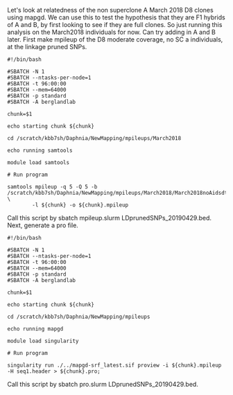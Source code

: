 Let's look at relatedness of the non superclone A March 2018 D8 clones using mapgd. We can use this to test the hypothesis that they are F1 hybrids of A and B, by first looking to see if they are full clones. So just running this analysis on the March2018 individuals for now. Can try adding in A and B later. First make mpileup of the D8 moderate coverage, no SC a individuals, at the linkage pruned SNPs.
```
#!/bin/bash

#SBATCH -N 1
#SBATCH --ntasks-per-node=1
#SBATCH -t 96:00:00
#SBATCH --mem=64000
#SBATCH -p standard
#SBATCH -A berglandlab

chunk=$1

echo starting chunk ${chunk}

cd /scratch/kbb7sh/Daphnia/NewMapping/mpileups/March2018

echo running samtools

module load samtools 

# Run program

samtools mpileup -q 5 -Q 5 -b /scratch/kbb7sh/Daphnia/NewMapping/mpileups/March2018/March2018noAidsdt \
        -l ${chunk} -o ${chunk}.mpileup
```
Call this script by sbatch mpileup.slurm LDprunedSNPs_20190429.bed. Next, generate a pro file.
```
#!/bin/bash

#SBATCH -N 1
#SBATCH --ntasks-per-node=1
#SBATCH -t 96:00:00
#SBATCH --mem=64000
#SBATCH -p standard
#SBATCH -A berglandlab

chunk=$1

echo starting chunk ${chunk}

cd /scratch/kbb7sh/Daphnia/NewMapping/mpileups

echo running mapgd

module load singularity 

# Run program

singularity run ./../mapgd-srf_latest.sif proview -i ${chunk}.mpileup -H seq1.header > ${chunk}.pro;
```
Call this script by sbatch pro.slurm LDprunedSNPs_20190429.bed.

